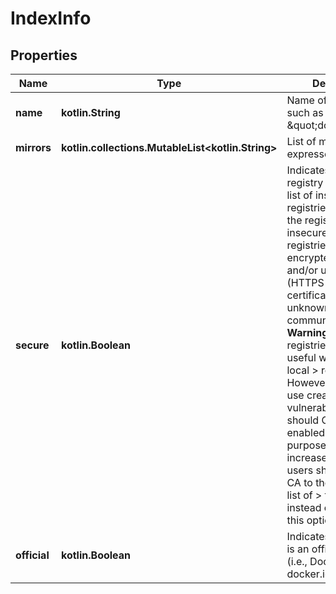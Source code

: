 
# IndexInfo

## Properties
Name | Type | Description | Notes
------------ | ------------- | ------------- | -------------
**name** | **kotlin.String** | Name of the registry, such as \&quot;docker.io\&quot;.  |  [optional]
**mirrors** | **kotlin.collections.MutableList&lt;kotlin.String&gt;** | List of mirrors, expressed as URIs.  |  [optional]
**secure** | **kotlin.Boolean** | Indicates if the registry is part of the list of insecure registries.  If &#x60;false&#x60;, the registry is insecure. Insecure registries accept un-encrypted (HTTP) and/or untrusted (HTTPS with certificates from unknown CAs) communication.  &gt; **Warning**: Insecure registries can be useful when running a local &gt; registry. However, because its use creates security vulnerabilities &gt; it should ONLY be enabled for testing purposes. For increased &gt; security, users should add their CA to their system&#39;s list of &gt; trusted CAs instead of enabling this option.  |  [optional]
**official** | **kotlin.Boolean** | Indicates whether this is an official registry (i.e., Docker Hub / docker.io)  |  [optional]



